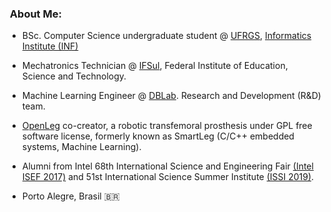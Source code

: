 ### &nbsp;About Me:

- <p align="left">BSc. Computer Science undergraduate student @ <a href="https://ufrgs.br">UFRGS</a>, <a href="https://inf.ufrgs.br">Informatics Institute (INF)</a></p> 
- <p align="left">Mechatronics Technician @ <a href="https://ifsul.edu.br/">IFSul</a>, Federal Institute of Education, Science and Technology. </p> 
- <p align="left">Machine Learning Engineer @ <a href="https://db.tec.br/dblab/">DBLab</a>. Research and Development (R&D) team.</p> 
- <p align="left"> <a href="https://github.com/ProtesesParaTodos/OpenLeg">OpenLeg</a> co-creator, a robotic transfemoral prosthesis under GPL free software license, formerly known as SmartLeg (C/C++ embedded systems, Machine Learning).</p>
- <p align="left"> Alumni from Intel 68th International Science and Engineering Fair <a href="https://www.societyforscience.org/isef/intel-isef-2017/">(Intel ISEF 2017)</a> and 51st International Science Summer Institute <a href="http://amigosdoweizmann.org.br/stage/escola-de-verao-2019/">(ISSI 2019)</a>.</p>
- <p align="left">Porto Alegre, Brasil 🇧🇷</p> 
